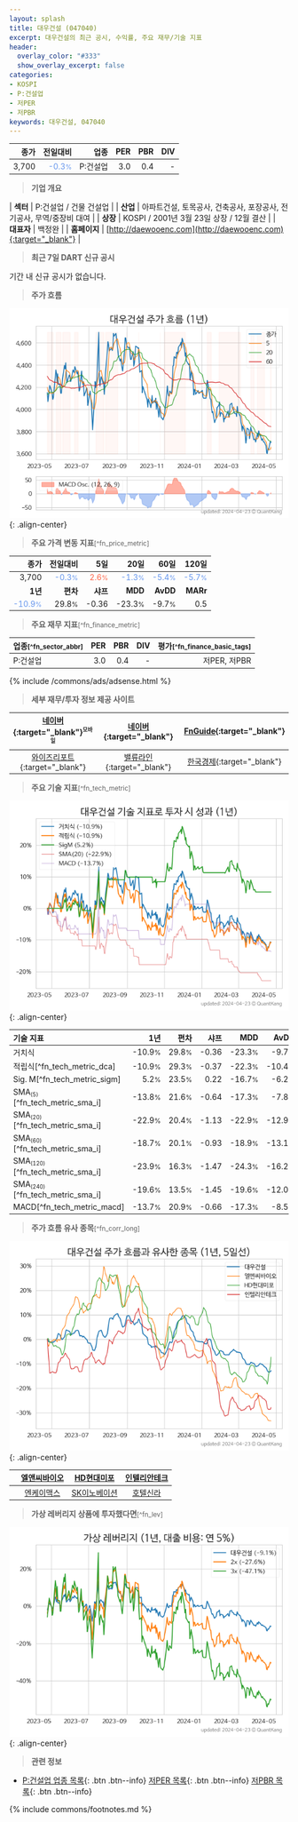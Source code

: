```yaml
---
layout: splash
title: 대우건설 (047040)
excerpt: 대우건설의 최근 공시, 수익률, 주요 재무/기술 지표
header:
  overlay_color: "#333"
  show_overlay_excerpt: false
categories:
- KOSPI
- P:건설업
- 저PER
- 저PBR
keywords: 대우건설, 047040
---
```


| **종가** | **전일대비** | **업종** | **PER** | **PBR** | **DIV** |
| -------: | -----------: | -------: | ------: | ------: | ------: |
| 3,700 | <span style="color: cornflowerblue">-0.3<small>%</small></span> | P:건설업 | 3.0 | 0.4 | - |

<!-- more -->


> **기업 개요**<a id="company"></a>

| <span style="white-space:nowrap;">**섹터**</span> | P:건설업 / 건물 건설업 |
| <span style="white-space:nowrap;">**산업**</span> | 아파트건설, 토목공사, 건축공사, 포장공사, 전기공사, 무역/중장비 대여 |
| <span style="white-space:nowrap;">**상장**</span> | KOSPI / 2001년 3월 23일 상장 / 12월 결산 |
| <span style="white-space:nowrap;">**대표자**</span> | 백정완 |
| <span style="white-space:nowrap;">**홈페이지**</span> | [http://daewooenc.com](http://daewooenc.com){:target="_blank"} |


> **최근 7일 DART 신규 공시**<a id="dart"></a>

기간 내 신규 공시가 없습니다.


> **주가 흐름**<a id="price"></a>

![047040](/stock/images/047040.png){: .align-center}


> **주요 가격 변동 지표**<small>[^fn_price_metric]</small>

| **종가** | **전일대비** | **5일** | **20일** | **60일** | **120일** |
| -------: | -----------: | ------: | -------: | -------: | --------: |
| 3,700 | <span style="color: cornflowerblue">-0.3<small>%</small></span> | <span style="color: tomato">2.6<small>%</small></span> | <span style="color: cornflowerblue">-1.3<small>%</small></span> | <span style="color: cornflowerblue">-5.4<small>%</small></span> | <span style="color: cornflowerblue">-5.7<small>%</small></span> |
| **1년** | **편차** | **샤프** | **MDD** | **AvDD** | **MARr** |
| <span style="color: cornflowerblue">-10.9<small>%</small></span> | 29.8<small>%</small> | -0.36 | -23.3<small>%</small> | -9.7<small>%</small> | 0.5 |


> **주요 재무 지표**<small>[^fn_finance_metric]</small>

| **업종**<small>[^fn_sector_abbr]</small> | **PER** | **PBR** | **DIV** | **평가**<small>[^fn_finance_basic_tags]</small> |
| :--------------------------------------- | ------: | ------: | ------: | ----------------------------------------------: |
| P:건설업 | 3.0 | 0.4 | - | 저PER, 저PBR |



{% include /commons/ads/adsense.html %}

> **세부 재무/투자 정보 제공 사이트**

| [네이버](https://m.stock.naver.com/domestic/stock/047040/finance/summary){:target="_blank"}<sup><small>모바일</small></sup> | [네이버](https://finance.naver.com/item/coinfo.naver?code=047040){:target="_blank"} | [FnGuide](https://comp.fnguide.com/SVO2/ASP/SVD_Invest.asp?gicode=A047040&MenuYn=Y){:target="_blank"} |
| :---: | :---: | :---: |
| [와이즈리포트](https://comp.wisereport.co.kr/company/c1040001.aspx?cmp_cd=047040){:target="_blank"} | [밸류라인](https://www.valueline.co.kr/finance/summary/047040){:target="_blank"} | [한국경제](https://markets.hankyung.com/stock/047040/financial-summary){:target="_blank"} |


> **주요 기술 지표**<small>[^fn_tech_metric]</small>


![047040](/stock/images/047040_tech.png){: .align-center}

| **기술 지표** | **1년** | **편차** | **샤프** | **MDD** | **AvDD** |
| :------------ | ------: | -----------: | -------: | ------: | -------: |
| 거치식 | -10.9<small>%</small> | 29.8<small>%</small> | -0.36 | -23.3<small>%</small> | -9.7<small>%</small> |
| 적립식[^fn_tech_metric_dca] | -10.9<small>%</small> | 29.3<small>%</small> | -0.37 | -22.3<small>%</small> | -10.4<small>%</small> |
| Sig. M[^fn_tech_metric_sigm] | 5.2<small>%</small> | 23.5<small>%</small> | 0.22 | -16.7<small>%</small> | -6.2<small>%</small> |
| SMA<small><sub>(5)</sub></small>[^fn_tech_metric_sma_i] | -13.8<small>%</small> | 21.6<small>%</small> | -0.64 | -17.3<small>%</small> | -7.8<small>%</small> |
| SMA<small><sub>(20)</sub></small>[^fn_tech_metric_sma_i] | -22.9<small>%</small> | 20.4<small>%</small> | -1.13 | -22.9<small>%</small> | -12.9<small>%</small> |
| SMA<small><sub>(60)</sub></small>[^fn_tech_metric_sma_i] | -18.7<small>%</small> | 20.1<small>%</small> | -0.93 | -18.9<small>%</small> | -13.1<small>%</small> |
| SMA<small><sub>(120)</sub></small>[^fn_tech_metric_sma_i] | -23.9<small>%</small> | 16.3<small>%</small> | -1.47 | -24.3<small>%</small> | -16.2<small>%</small> |
| SMA<small><sub>(240)</sub></small>[^fn_tech_metric_sma_i] | -19.6<small>%</small> | 13.5<small>%</small> | -1.45 | -19.6<small>%</small> | -12.0<small>%</small> |
| MACD[^fn_tech_metric_macd] | -13.7<small>%</small> | 20.9<small>%</small> | -0.66 | -17.3<small>%</small> | -8.5<small>%</small> |


> **주가 흐름 유사 종목**<a id="corr"></a><small>[^fn_corr_long]</small>

![047040](/stock/images/047040_corr.png){: .align-center}

|       | [엘앤씨바이오](/290650/) | [HD현대미포](/010620/) | [인텔리안테크](/189300/) |
| :---: | :------------------------------------: | :------------------------------------: | :------------------------------------: |
|       | [엔케이맥스](/182400/) | [SK이노베이션](/096770/) | [호텔신라](/008770/) |


> **가상 레버리지 상품에 투자했다면**<a id="2x"></a><small>[^fn_lev]</small>

![047040](/stock/images/047040_2x.png){: .align-center}


> **관련 정보**

- [P:건설업 업종 목록](/stats/sector/kospi_업종_건설업_종목/){: .btn .btn--info} [저PER 목록](/fn/fn_low_per/){: .btn .btn--info} [저PBR 목록](/fn/fn_low_pbr/){: .btn .btn--info}

{% include commons/footnotes.md %}